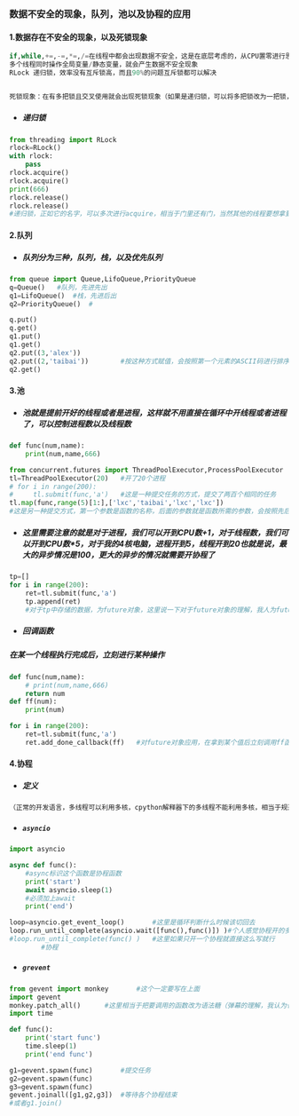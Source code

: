 ### 数据不安全的现象，队列，池以及协程的应用

#### 1.数据存在不安全的现象，以及死锁现象

```python
if,while,+=,-=,*=,/=在线程中都会出现数据不安全，这是在底层考虑的，从CPU置零进行思考。（需要加锁）
多个线程同时操作全局变量/静态变量，就会产生数据不安全现象
RLock 递归锁，效率没有互斥锁高，而且90%的问题互斥锁都可以解决


死锁现象：在有多把锁且交叉使用就会出现死锁现象（如果是递归锁，可以将多把锁改为一把锁，就可以解决，互斥锁改为递归锁并改为一把锁，也可以解决，但是程序的效率会有所降低）（最好方式是使用互斥锁并改为一把锁，但是用递归锁可以快速解决，有奇效）
```

+ ##### 递归锁

```python
from threading import RLock
rlock=RLock()
with rlock:
    pass
rlock.acquire()
rlock.acquire()
print(666)
rlock.release()
rlock.release()
#递归锁，正如它的名字，可以多次进行acquire，相当于门里还有门，当然其他的线程要想拿到钥匙，必须要将拿到钥匙的线程退到最后一层。
```

#### 2.队列

+ ##### 队列分为三种，队列，栈，以及优先队列

```python
from queue import Queue,LifoQueue,PriorityQueue
q=Queue()	#队列，先进先出
q1=LifoQueue()	#栈，先进后出
q2=PriorityQueue()	#

q.put()
q.get()
q1.put()
q1.get()
q2.put((3,'alex'))
q2.put((2,'taibai'))		#按这种方式赋值，会按照第一个元素的ASCII码进行排序，get的时候按照序号的先后进行输出，同一个等级按照队列先入先出
q2.get()
```

#### 3.池

+ ##### 池就是提前开好的线程或者是进程，这样就不用直接在循环中开线程或者进程了，可以控制进程数以及线程数

```python
def func(num,name):
    print(num,name,666)

from concurrent.futures import ThreadPoolExecutor,ProcessPoolExecutor
tl=ThreadPoolExecutor(20)	#开了20个进程
# for i in range(200):
#     tl.submit(func,'a')	#这是一种提交任务的方式，提交了两百个相同的任务
tl.map(func,range(5)[1:],['lxc','taibai','lxc','lxc'])
#这是另一种提交方式，第一个参数是函数的名称，后面的参数就是函数所需的参数，会按照先后顺序，将参数放入函数中
```

+ ##### 这里需要注意的就是对于进程，我们可以开到CPU数+1，对于线程数，我们可以开到CPU数*5，对于我的4核电脑，进程开到5，线程开到20也就是说，最大的异步情况是100，更大的异步的情况就需要开协程了

```python
tp=[]
for i in range(200):
    ret=tl.submit(func,'a')
    tp.append(ret)
    #对于tp中存储的数据，为future对象，这里说一下对于future对象的理解，我人为future类似于一种占位符的存在，当函数没有执行完成时，就在列表中站一个为，说明这里是有数据的，如果要进行操作就需要进行阻塞，等函数执行完成拿到相应的数据后再进行操作。这也就说明了为什么叫future对象，是一种未来才会使用到的数据。
```

+ ##### 回调函数

##### 在某一个线程执行完成后，立刻进行某种操作

```python
def func(num,name):
    # print(num,name,666)
    return num
def ff(num):
    print(num)

for i in range(200):
    ret=tl.submit(func,'a')
    ret.add_done_callback(ff)	#对future对象应用，在拿到某个值后立刻调用ff函数
```

#### 4.协程

+ ##### 定义

```python
（正常的开发语言，多线程可以利用多核，cpython解释器下的多线程不能利用多核，相当于规避了所有io操作的单线程），协程对操作系统是不可见的。协程本质就是一条线程，多个任务在一条线程上来回切换，来规避IO操作，就达到了我们将一条线程中的io操作降到最低的目的
```

+ ##### `asyncio`

```python
import asyncio

async def func():  
    #async标识这个函数是协程函数
    print('start')
    await asyncio.sleep(1) 
    #必须加上await
    print('end')

loop=asyncio.get_event_loop()		#这里是循环判断什么时候该切回去
loop.run_until_complete(asyncio.wait([func(),func()]) )#个人感觉协程开的多得用列表推导式
#loop.run_until_complete(func() )	#这里如果只开一个协程就直接这么写就行
        #协程
```

+ ##### `grevent`

```python
from gevent import monkey		#这个一定要写在上面
import gevent
monkey.patch_all()		#这里相当于把要调用的函数改为语法糖（弹幕的理解，我认为也是这样）
import time	

def func():
    print('start func')
    time.sleep(1)
    print('end func')

g1=gevent.spawn(func)		#提交任务
g2=gevent.spawn(func)
g3=gevent.spawn(func)
gevent.joinall([g1,g2,g3])	#等待各个协程结束
#或者g1.join()
```